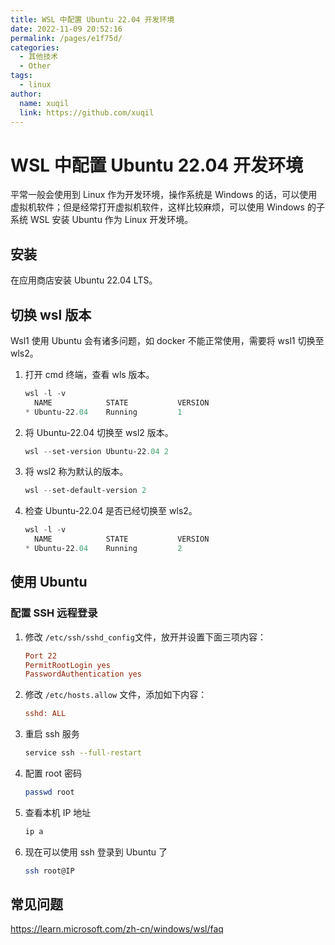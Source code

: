 ```yaml
---
title: WSL 中配置 Ubuntu 22.04 开发环境
date: 2022-11-09 20:52:16
permalink: /pages/e1f75d/
categories: 
  - 其他技术
  - Other
tags: 
  - linux
author: 
  name: xuqil
  link: https://github.com/xuqil
---
```

#  WSL 中配置 Ubuntu 22.04 开发环境

平常一般会使用到 Linux 作为开发环境，操作系统是 Windows 的话，可以使用虚拟机软件；但是经常打开虚拟机软件，这样比较麻烦，可以使用 Windows 的子系统 WSL 安装 Ubuntu 作为 Linux 开发环境。

## 安装

在应用商店安装 Ubuntu 22.04 LTS。

## 切换 wsl 版本

Wsl1 使用  Ubuntu 会有诸多问题，如 docker 不能正常使用，需要将 wsl1 切换至 wls2。

1. 打开 cmd 终端，查看 wls 版本。

   ```powershell
   wsl -l -v
     NAME            STATE           VERSION
   * Ubuntu-22.04    Running         1
   ```

2. 将 Ubuntu-22.04 切换至 wsl2 版本。

   ```powershell
   wsl --set-version Ubuntu-22.04 2
   ```

3. 将 wsl2 称为默认的版本。

   ```powershell
   wsl --set-default-version 2
   ```

4. 检查 Ubuntu-22.04 是否已经切换至 wls2。

   ```powershell
   wsl -l -v
     NAME            STATE           VERSION
   * Ubuntu-22.04    Running         2
   ```

## 使用 Ubuntu

### 配置 SSH 远程登录

1. 修改 `/etc/ssh/sshd_config`文件，放开并设置下面三项内容：

   ```ini
   Port 22
   PermitRootLogin yes
   PasswordAuthentication yes
   ```

2. 修改 `/etc/hosts.allow` 文件，添加如下内容：

   ```ini
   sshd: ALL
   ```

3. 重启 ssh 服务

   ```bash
   service ssh --full-restart
   ```

4. 配置 root 密码

   ```bash
   passwd root
   ```

5. 查看本机 IP 地址

   ```bash
   ip a
   ```

6. 现在可以使用 ssh 登录到 Ubuntu 了

   ```bash
   ssh root@IP
   ```


## 常见问题

https://learn.microsoft.com/zh-cn/windows/wsl/faq